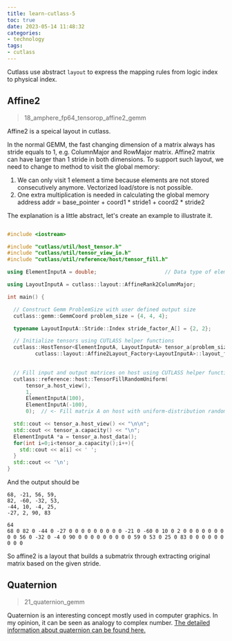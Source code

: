 ```yaml
---
title: learn-cutlass-5
toc: true
date: 2023-05-14 11:48:32
categories:
- technology
tags:
- cutlass
---
```


Cutlass use abstract `layout` to express the mapping rules from logic index to physical index. 

<!-- more -->

## Affine2 
> 18_amphere_fp64_tensorop_affine2_gemm

Affine2 is a speical layout in cutlass.

In the normal GEMM, the fast changing dimension of a matrix always has stride 
equals to 1, e.g. ColumnMajor and RowMajor matrix.  Affine2 matrix can have 
larger than 1 stride in both dimensions.  To support such layout, we need to 
change to method to visit the global memory:

  1. We can only visit 1 element a time because elements are not stored
     consecutively anymore.  Vectorized load/store is not possible.
  2. One extra multiplication is needed in calculating the global memory
     address
     addr = base_pointer + coord1 * stride1 + coord2 * stride2

The explanation is a little abstract, let's create an example to illustrate it.

```cpp

#include <iostream>

#include "cutlass/util/host_tensor.h"
#include "cutlass/util/tensor_view_io.h"
#include "cutlass/util/reference/host/tensor_fill.h"

using ElementInputA = double;                      // Data type of elements in input tensor

using LayoutInputA = cutlass::layout::AffineRank2ColumnMajor;

int main() {

  // Construct Gemm ProblemSize with user defined output size
  cutlass::gemm::GemmCoord problem_size = {4, 4, 4};

  typename LayoutInputA::Stride::Index stride_factor_A[] = {2, 2}; 

  // Initialize tensors using CUTLASS helper functions
  cutlass::HostTensor<ElementInputA, LayoutInputA> tensor_a(problem_size.mk(),
         cutlass::layout::Affine2Layout_Factory<LayoutInputA>::layout_factory(problem_size.mk(),
                                                                              stride_factor_A));

  // Fill input and output matrices on host using CUTLASS helper functions
  cutlass::reference::host::TensorFillRandomUniform(
      tensor_a.host_view(),
      1,
      ElementInputA(100),
      ElementInputA(-100),
      0);  // <- Fill matrix A on host with uniform-distribution random data

  std::cout << tensor_a.host_view() << "\n\n";
  std::cout << tensor_a.capacity() << "\n";
  ElementInputA *a = tensor_a.host_data();
  for(int i=0;i<tensor_a.capacity();i++){
    std::cout << a[i] << ' ';
  }
  std::cout << '\n';
}

```

And the output should be

```
68, -21, 56, 59,
82, -60, -32, 53,
-44, 10, -4, 25,
-27, 2, 90, 83

64
68 0 82 0 -44 0 -27 0 0 0 0 0 0 0 0 0 -21 0 -60 0 10 0 2 0 0 0 0 0 0 0 0 0 56 0 -32 0 -4 0 90 0 0 0 0 0 0 0 0 0 59 0 53 0 25 0 83 0 0 0 0 0 0 0 0 0
```

So affine2 is a layout that builds a submatrix through extracting original matrix based on the given stride.

## Quaternion
> 21_quaternion_gemm

Quaternion is an interesting concept mostly used in computer graphics. In my opinion, it can be seen as analogy to complex number.
[The detailed information about quaternion can be found here.](https://github.com/Krasjet/quaternion/blob/master/quaternion.pdf)